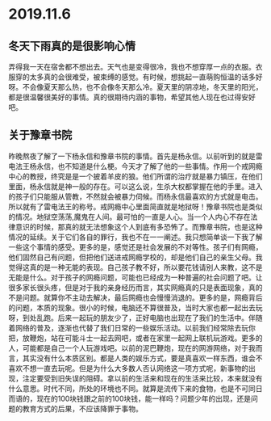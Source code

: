# 2019.11.6

## 冬天下雨真的是很影响心情

弄得我一天在宿舍都不想出去。天气也是变得很冷，我也不想穿厚一点的衣服。衣服穿的太多真的会很难受，被束缚的感觉。有时候，想挑起一直萌购恒温的话多好呀。不会像夏天那么热，也不会像冬天那么冷。夏天里的阴凉地，冬天里的阳光，都是很温馨很美好的事情。真的很期待内涵的事物，希望其他人现在也过得安好吧。

## 关于豫章书院

昨晚熬夜了解了一下杨永信和豫章书院的事情。首先是杨永信。以前听到的就是雷电法王杨永信，也不知道是什么梗。今天才了解了他的一些事情。作用一个戒网瘾中心的教授，终究是是一个披着羊皮的狼。他们所谓的治疗就是暴力镇压，在他们里面，杨永信就是神一般的存在。可以这么说，生杀大权都掌握在他的手里。进入的孩子们只能服从管教，不然就会被暴力伺候。而杨永信最喜欢的方式就是电击。所以就有了雷电法王的称号。戒网瘾中心里面简直就是地狱呀！豫章书院也是类似的情况。地狱空荡荡,魔鬼在人间。最可怕的一直是人心。当一个人内心不存在法律意识的时候，那真的就无法想象这个人到底有多恐怖了。而豫章书院，也是这种情况的延续。关于它们各自的罪行，我也不在一一阐述。我只想简单谈一下我了解一些这个事情的感受。更多的是，感觉还是社会发展的不对等性。孩子们有网瘾，他们固然自己有问题，但把他们送进戒网瘾学校的，却是他们自己的亲生父母。我觉得这真的是一种无能的表现。自己孩子教不好，所以要花钱请别人来教，这不是无能是什么。对于孩子的网瘾问题，可能也已经成为一种普遍的社会问题了吧。让很多家长很头疼，但是对于我的亲身经历而言，其实网瘾真的只是表面现象，真的不是问题。就算你不主动去解决，最后网瘾也会慢慢消退的。更多的是，网瘾背后的问题，本质的现象。很小的时候，电脑还不算很普及，当时大家也都一起出去玩呀，到处乱跑。后来一起玩的朋友少了，正好电脑也出现在了我们的生活中。伴随着网络的普及，逐渐也代替了我们日常的一些娱乐活动。以前我们经常除去玩你把，放鞭炮，站在可能斗士一起去网吧，或者在家里一起网上联机玩游戏。更多的人，可能都是自己一个人玩游戏吧。以前的泥巴鞭炮，现在的网游网络，对于我而言，其实没有什么本质区别。都是人类的娱乐方式，要是真喜欢一样东西，谁会不喜欢不想一直去玩呢。但是为什么大多数人否认网络这一项方式呢，新事物的出现，注定要受到旧失误的阻碍。拿以前的生活来和现在的生活来比较，本来就没有什么意思。时代不同，所处的环境也不同。就算是流传下来的食物，也是不可同日而语的，现在的100块钱跟之前的100块钱，能一样吗？问题少年的出现，还是问题的教育方式的后果，不应该降罪于事物。
